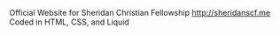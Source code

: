 Official Website for Sheridan Christian Fellowship http://sheridanscf.me
Coded in HTML, CSS, and Liquid 
